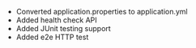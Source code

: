 - Converted application.properties to application.yml
- Added health check API
- Added JUnit testing support
- Added e2e HTTP test
